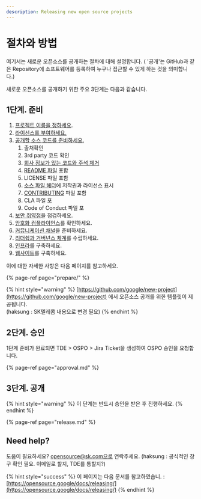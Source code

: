 ```yaml
---
description: Releasing new open source projects
---
```


# 절차와 방법

여기서는 새로운 오픈소스를 공개하는 절차에 대해 설명합니다. \( '공개'는 GitHub과 같은 Repository에 소프트웨어를 등록하여 누구나 접근할 수 있게 하는 것을 의미합니다.\)

새로운 오픈소스를 공개하기 위한 주요 3단계는 다음과 같습니다. 

## 1단계. 준비

1. [프로젝트 이름을 정하세요](https://opensource-skt.gitbook.io/guide/creating/creating/release/prepare#undefined). 
2. [라이선스를 부여하세요.](https://opensource-skt.gitbook.io/guide/creating/creating/release/prepare#undefined-1)
3. [공개할 소스 코드를 준비하세요.](https://opensource-skt.gitbook.io/guide/creating/creating/release/prepare#undefined-2)
   1. 출처확인
   2. 3rd party 코드 확인
   3. [회사 정보가 있는 코드와 주석 제거](https://opensource-skt.gitbook.io/guide/creating/creating/release/prepare#3)
   4. [README 파일](https://opensource-skt.gitbook.io/guide/creating/creating/release/prepare#4-readme) 포함
   5. LICENSE 파일 포함
   6. [소스 파일 헤더](https://opensource-skt.gitbook.io/guide/creating/creating/release/prepare#6)에 저작권과 라이선스 표시
   7. [CONTRIBUTING](https://opensource-skt.gitbook.io/guide/creating/creating/release/prepare#7-contributing) 파일 포함
   8. CLA 파일 포
   9.  Code of Conduct 파일 포
4. [보안 취약점](https://opensource-skt.gitbook.io/guide/creating/creating/process/prepare#undefined-3)을 점검하세요.
5. [암호화 컴플라이언스](https://opensource-skt.gitbook.io/guide/creating/creating/process/prepare#cryptography-compliance)를 확인하세요.
6. [커뮤니케이션 채널](https://opensource-skt.gitbook.io/guide/creating/creating/process/prepare#undefined-4)을 준비하세요.
7. [리더쉽과 거버넌스 체계](https://opensource-skt.gitbook.io/guide/creating/creating/process/prepare#undefined-4)를 수립하세요.
8. [인프라](https://opensource-skt.gitbook.io/guide/creating/creating/process/prepare#undefined-6)를 구축하세요. 
9. [웹사이트](https://opensource-skt.gitbook.io/guide/creating/creating/process/prepare#undefined-7)를 구축하세요. 

이에 대한 자세한 사항은 다음 페이지를 참고하세요.

{% page-ref page="prepare/" %}

{% hint style="warning" %}
[https://github.com/google/new-project](https://github.com/google/new-project) 에서 오픈소스 공개를 위한 템플릿이 제공됩니다.    
\(haksung : SK텔레콤 내용으로 변경 필요\)
{% endhint %}

## 2단계. 승인

1단계 준비가 완료되면 TDE &gt; OSPO &gt; Jira Ticket을 생성하여 OSPO 승인을 요청합니다. 

{% page-ref page="approval.md" %}

## 3단계. 공개

{% hint style="warning" %}
이 단계는 반드시 승인을 받은 후 진행하세요.
{% endhint %}

{% page-ref page="release.md" %}

## Need help?

도움이 필요하세요? opensource@sk.com으로 연락주세요. \(haksung : 공식적인 창구 확인 필요. 이메일로 할지, TDE를 통할지?\)

{% hint style="success" %}
이 페이지는 다음 문서를 참고하였습니. : [https://opensource.google/docs/releasing/](https://opensource.google/docs/releasing/)
{% endhint %}

